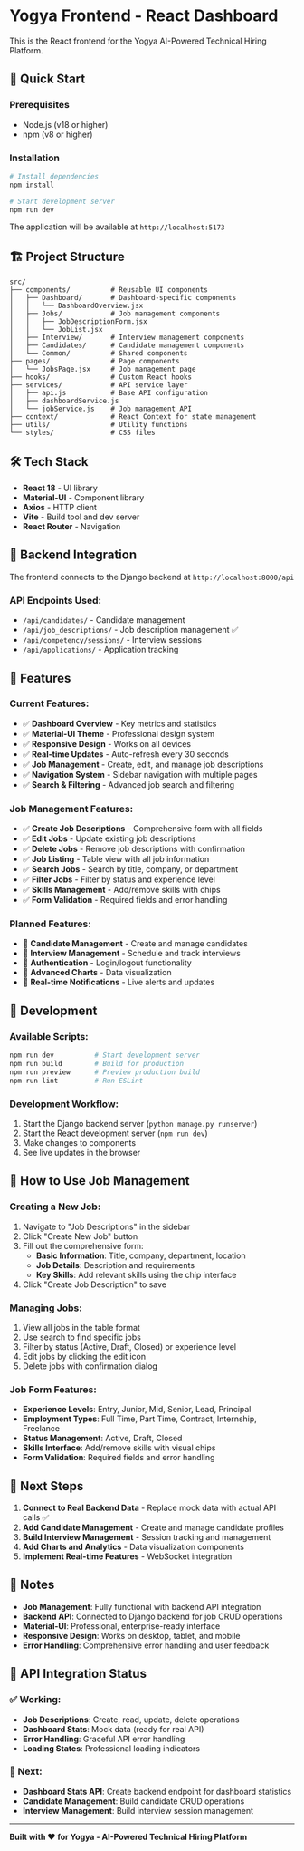 # Yogya Frontend - React Dashboard

This is the React frontend for the Yogya AI-Powered Technical Hiring Platform.

## 🚀 Quick Start

### Prerequisites
- Node.js (v18 or higher)
- npm (v8 or higher)

### Installation
```bash
# Install dependencies
npm install

# Start development server
npm run dev
```

The application will be available at `http://localhost:5173`

## 🏗️ Project Structure

```
src/
├── components/          # Reusable UI components
│   ├── Dashboard/       # Dashboard-specific components
│   │   └── DashboardOverview.jsx
│   ├── Jobs/            # Job management components
│   │   ├── JobDescriptionForm.jsx
│   │   └── JobList.jsx
│   ├── Interview/       # Interview management components
│   ├── Candidates/      # Candidate management components
│   └── Common/          # Shared components
├── pages/               # Page components
│   └── JobsPage.jsx     # Job management page
├── hooks/               # Custom React hooks
├── services/            # API service layer
│   ├── api.js           # Base API configuration
│   ├── dashboardService.js
│   └── jobService.js    # Job management API
├── context/             # React Context for state management
├── utils/               # Utility functions
└── styles/              # CSS files
```

## 🛠️ Tech Stack

- **React 18** - UI library
- **Material-UI** - Component library
- **Axios** - HTTP client
- **Vite** - Build tool and dev server
- **React Router** - Navigation

## 🔗 Backend Integration

The frontend connects to the Django backend at `http://localhost:8000/api`

### API Endpoints Used:
- `/api/candidates/` - Candidate management
- `/api/job_descriptions/` - Job description management ✅
- `/api/competency/sessions/` - Interview sessions
- `/api/applications/` - Application tracking

## 🎨 Features

### Current Features:
- ✅ **Dashboard Overview** - Key metrics and statistics
- ✅ **Material-UI Theme** - Professional design system
- ✅ **Responsive Design** - Works on all devices
- ✅ **Real-time Updates** - Auto-refresh every 30 seconds
- ✅ **Job Management** - Create, edit, and manage job descriptions
- ✅ **Navigation System** - Sidebar navigation with multiple pages
- ✅ **Search & Filtering** - Advanced job search and filtering

### Job Management Features:
- ✅ **Create Job Descriptions** - Comprehensive form with all fields
- ✅ **Edit Jobs** - Update existing job descriptions
- ✅ **Delete Jobs** - Remove job descriptions with confirmation
- ✅ **Job Listing** - Table view with all job information
- ✅ **Search Jobs** - Search by title, company, or department
- ✅ **Filter Jobs** - Filter by status and experience level
- ✅ **Skills Management** - Add/remove skills with chips
- ✅ **Form Validation** - Required fields and error handling

### Planned Features:
- 🔄 **Candidate Management** - Create and manage candidates
- 🔄 **Interview Management** - Schedule and track interviews
- 🔄 **Authentication** - Login/logout functionality
- 🔄 **Advanced Charts** - Data visualization
- 🔄 **Real-time Notifications** - Live alerts and updates

## 🚀 Development

### Available Scripts:
```bash
npm run dev          # Start development server
npm run build        # Build for production
npm run preview      # Preview production build
npm run lint         # Run ESLint
```

### Development Workflow:
1. Start the Django backend server (`python manage.py runserver`)
2. Start the React development server (`npm run dev`)
3. Make changes to components
4. See live updates in the browser

## 🎯 How to Use Job Management

### Creating a New Job:
1. Navigate to "Job Descriptions" in the sidebar
2. Click "Create New Job" button
3. Fill out the comprehensive form:
   - **Basic Information**: Title, company, department, location
   - **Job Details**: Description and requirements
   - **Key Skills**: Add relevant skills using the chip interface
4. Click "Create Job Description" to save

### Managing Jobs:
1. View all jobs in the table format
2. Use search to find specific jobs
3. Filter by status (Active, Draft, Closed) or experience level
4. Edit jobs by clicking the edit icon
5. Delete jobs with confirmation dialog

### Job Form Features:
- **Experience Levels**: Entry, Junior, Mid, Senior, Lead, Principal
- **Employment Types**: Full Time, Part Time, Contract, Internship, Freelance
- **Status Management**: Active, Draft, Closed
- **Skills Interface**: Add/remove skills with visual chips
- **Form Validation**: Required fields and error handling

## 🎯 Next Steps

1. **Connect to Real Backend Data** - Replace mock data with actual API calls ✅
2. **Add Candidate Management** - Create and manage candidate profiles
3. **Build Interview Management** - Session tracking and management
4. **Add Charts and Analytics** - Data visualization components
5. **Implement Real-time Features** - WebSocket integration

## 📝 Notes

- **Job Management**: Fully functional with backend API integration
- **Backend API**: Connected to Django backend for job CRUD operations
- **Material-UI**: Professional, enterprise-ready interface
- **Responsive Design**: Works on desktop, tablet, and mobile
- **Error Handling**: Comprehensive error handling and user feedback

## 🔧 API Integration Status

### ✅ Working:
- **Job Descriptions**: Create, read, update, delete operations
- **Dashboard Stats**: Mock data (ready for real API)
- **Error Handling**: Graceful API error handling
- **Loading States**: Professional loading indicators

### 🔄 Next:
- **Dashboard Stats API**: Create backend endpoint for dashboard statistics
- **Candidate Management**: Build candidate CRUD operations
- **Interview Management**: Build interview session management

---

**Built with ❤️ for Yogya - AI-Powered Technical Hiring Platform**
